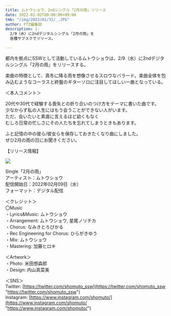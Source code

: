 ```yaml
---
title: ムトウショウ、2ndシングル「2月の雨」リリース
date: 2022-02-02T00:00:00+09:00
tmb: "/img/2022/01/31/_.JPG"
author: FTZ編集部
description: |-
  2/9（水）に2ndデジタルシングル「2月の雨」を
  各種サブスクでリリース。

---
```

都内を拠点にSSWとして活動しているムトウショウは、2/9（水）に2ndデジタルシングル「2月の雨」をリリースする。

楽曲の特徴として、真冬に降る雨を想像させるスロウなバラード。楽曲全体を包み込むようなコーラスと終盤のギターソロに注目してほしい一曲となっている。

＜本人コメント＞

20代や30代で経験する喪失との折り合いのつけ方をテーマに書いた曲です。  
少なからず私の人生にはもう会うことができない人がいます。  
ただ、会いたいと素直に言えるほど幼くもなく  
むしろ日常の忙しさにその人たちを忘れてしまうときもあります。  
  
ふと記憶の中の彼ら/彼女らを保存しておきたくなり曲にしました。  
ぜひ2月の雨の日にお聞きください。

【リリース情報】

![](/img/2022/01/31/_2.png)

Single「2月の雨」  
アーティスト：ムトウショウ  
配信開始日：2022年02月09日（水）  
フォーマット：デジタル配信

  
＜クレジット＞  
〇Music  
・Lyrics&Music: ムトウショウ  
・Arrangement: ムトウショウ, 星尾ノリチカ  
・Chorus: なみきとろぴかる  
・Rec Engineering for Chorus: ひらがきゆう  
・Mix: ムトウショウ  
・Mastering: 加藤ヒロキ  
  
＜Artwork＞  
・Photo: 米田想森郎  
・Design: 内山真菜美  
  
＜SNS＞  
Twitter: [https://twitter.com/shomuto_ssw](https://twitter.com/shomuto_ssw "https://twitter.com/shomuto_ssw")  
Instagram: [https://www.instagram.com/shomuto/](https://www.instagram.com/shomuto/ "https://www.instagram.com/shomuto/")